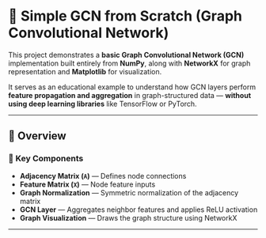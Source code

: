 # 🧠 Simple GCN from Scratch (Graph Convolutional Network)

This project demonstrates a **basic Graph Convolutional Network (GCN)** implementation built entirely from **NumPy**, along with **NetworkX** for graph representation and **Matplotlib** for visualization.  

It serves as an educational example to understand how GCN layers perform **feature propagation and aggregation** in graph-structured data — **without using deep learning libraries** like TensorFlow or PyTorch.

---

## 📘 Overview

### 🔹 Key Components
- **Adjacency Matrix (`A`)** — Defines node connections  
- **Feature Matrix (`X`)** — Node feature inputs  
- **Graph Normalization** — Symmetric normalization of the adjacency matrix  
- **GCN Layer** — Aggregates neighbor features and applies ReLU activation  
- **Graph Visualization** — Draws the graph structure using NetworkX  

---


